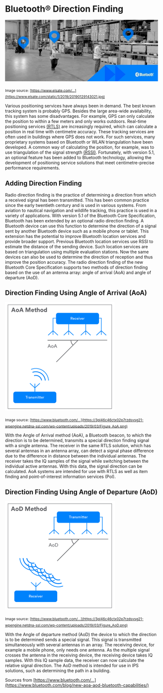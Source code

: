 # Bluetooth® Direction Finding

![Bluetooth Header Image](./assets/img/Bluetooth_HeroImage.jpg)

<sub>Image source: [https://www.elsate.com/...](https://www.elsate.com/static/1/2019/20190129143021.jpg)</sub>

<!-- Verschiedene Ortungsdienste sind seit jeher gefragt. Das bekannteste Ortungssystem ist wohl GPS. Nebst der grossen flächendeckenden Verfügbarkeit birg dieses System aber einige nachteile. GPS kann beispielsweise die Position nur auf einige Meter genau berechnen und funktioniert nur im Freien. Vermehrt werden aber Echtzeit-Ortungsdienste (RTLS) benötigt, welche in echtzeit eine zentimetergenaue position berechnen können. Diese Ortungsdienste werden oftmals in Gebäuden eingesetzt, wo GPS nicht funktioniert. Für solche Dienste wurden vielmals eigene Systeme auf Basis von Bluetooth oder WLAN triangulation entwickelt. Eine verbreitete möglichkeit war zum Beispiel, die Position mittels triangulation der signalstärken (RSSI) zu berechnen.
Glücklicherweise wurde der Bluetooth-Technologie mit der Version 5.1 eine optionale Funktion hinzugefügt, die die Entwicklung von Ortungsdienstlösungen ermöglicht, welche eine zentimetergenaue Leistunganforderung erfüllen. -->

Various positioning services have always been in demand. The best known tracking system is probably GPS. Besides the large area-wide availability, this system has some disadvantages. For example, GPS can only calculate the position to within a few meters and only works outdoors. Real-time positioning services [(RTLS)](https://en.wikipedia.org/wiki/Real-time_locating_system) are increasingly required, which can calculate a position in real time with centimetre accuracy. These tracking services are often used in buildings where GPS does not work. For such services, many proprietary systems based on Bluetooth or WLAN triangulation have been developed. A common way of calculating the position, for example, was to use triangulation of the signal strength [(RSSI)](https://en.wikipedia.org/wiki/Received_signal_strength_indication).
Fortunately, with version 5.1, an optional feature has been added to Bluetooth technology, allowing the development of positioning service solutions that meet centimetre-precise performance requirements.

## Adding Direction Finding
<!-- 
Als Funkpeilung versteht man die Praxis der Bestimmung einer Richtung, aus welcher ein empfangenes Signal gesendet wurde. Seit dem frühen zwanzigsten Jahrhundert ist dies in der Praxis üblich und wird in diversen Systemen verwendet. Von der Luftfahrt über die nautische Navigation bis hin zur Wildtierortung findet diese Praxis ihr Einsatz.
Mit der Version 5.1 der Bluetooth Core Specification wurde Bluetooth um eine optionale Funkpeilung erweitert. Ein Bluetooth-Gerät kann mit dieser Funktion die Richtung eines Signales bestimen, welches von einem anderen Bluetooth-Gerät wie beispielsweise einem Handy oder Tablet gesendet wurde. Diese Erweiterung hat das Potenzial, Bluetooth-Ortungsdienste zu verbessern und eine breitere Unterstützung zu gewährleisten.
Bisherige Bluetooth-Ortungsdienste verwenden RSSI zur Schätzung der Entfernung des sendenden Gerätes. Solche Ortungsdienste basierend auf der Triangulation mittels mehrerer Auswertestationen. Nun können dieselben Geräte auch zur Bestimmung der Empfangsrichtung verwendet werden und so die Positionsgenauigkeit verbessern.
Die Funkpeilung der neuen Bluetooth Core Specification unterstützt zwei Methoden zur Richtungsbestimmung, welche auf der Verwendung eines Antennenarrays basieren: Ankunftswinkel (AoA) und Abflugwinkel (AoD). -->

Radio direction finding is the practice of determining a direction from which a received signal has been transmitted. This has been common practice since the early twentieth century and is used in various systems. From aviation to nautical navigation and wildlife tracking, this practice is used in a variety of applications.
With version 5.1 of the Bluetooth Core Specification, Bluetooth has been extended by an optional radio direction finding. A Bluetooth device can use this function to determine the direction of a signal sent by another Bluetooth device such as a mobile phone or tablet. This extension has the potential to improve Bluetooth location services and provide broader support.
Previous Bluetooth location services use RSSI to estimate the distance of the sending device. Such location services are based on triangulation using multiple evaluation stations. Now the same devices can also be used to determine the direction of reception and thus improve the position accuracy.
The radio direction finding of the new Bluetooth Core Specification supports two methods of direction finding based on the use of an antenna array: angle of arrival (AoA) and angle of departure (AoD).


## Direction Finding Using Angle of Arrival (AoA)

![Bluetooth AoA](./assets/img/Figure_AoA.png)

<sub>Image source: [https://www.bluetooth.com/...](https://3pl46c46ctx02p7rzdsvsg21-wpengine.netdna-ssl.com/wp-content/uploads/2019/03/Figure_AoA.png)</sub>

<!-- Bei der AoA-Methode (Angle of Arrival) sendet ein Bluetooth Beacon, zu welchem die Richtung bestimmt werden soll, ein spezielles Peil-Signal mit einer einzigen Antenne. Das Empfangsgerät in derselben RTLS-Lösung, welches mehrere Antennen in einem Antennenarray hat, kann aufgrund den Abstandsunterschieds der einzelnen Antennen eine Signalphasendifferenz erkennen. Das Empfangsgerät nimmt dabei die IQ-Abtastwerte des Signals auf, während zwischen den einzelnen aktiven Antennen umgeschalten wird. Mit diesen Daten kann nun die Signalrichtung berechnet werden. AoA-Systeme sind für Verwendungen mit RTLS sowie Item-Finding und Point-of-Interest Informationsdienste (PoI) vorgesehen. -->

With the Angle of Arrival method (AoA), a Bluetooth beacon, to which the direction is to be determined, transmits a special direction finding signal with a single antenna. The receiver in the same RTLS solution, which has several antennas in an antenna array, can detect a signal phase difference due to the difference in distance between the individual antennas. The receiver takes the IQ samples of the signal while switching between the individual active antennas. With this data, the signal direction can be calculated.
AoA systems are intended for use with RTLS as well as item finding and point-of-interest information services (PoI).

## Direction Finding Using Angle of Departure (AoD)

![Bluetooth AoD](./assets/img/Figure_AoD.png)

<sub>Image source: [https://www.bluetooth.com/...](https://3pl46c46ctx02p7rzdsvsg21-wpengine.netdna-ssl.com/wp-content/uploads/2019/03/Figure_AoD.png)</sub>

<!-- Bei der AoD-Methode (Angle of departure) sendet das Gerät, zu welchem die Richtung bestimmt werden soll, ein spezielles Signal. Dieses Signal wird mit mehreren Antennen in einem Array gleichzeitig gesendet. Das Empfangsgerät, beispielsweise ein Mobiltelefon, benötigt nur eine Antenne. Sobald das Mehrfachsignal die Antenne im Empfangsgerät kreuzt, nimmt das Empfangsgerät IQ-Proben. Mit diesen IQ-Probedaten kann das Empfangsgerät nun die relative Signalrichtung berechnen. Die AoD-Methode ist für die Verwendung in IPS-Lösungen, wie beispielsweise der Wegbestimmung in einem Gebäude, vorgesehen. -->

With the Angle of departure method (AoD) the device to which the direction is to be determined sends a special signal. This signal is transmitted simultaneously with several antennas in an array. The receiving device, for example a mobile phone, only needs one antenna. As the multiple signal crosses the antenna in the receiving device, the receiving device takes IQ samples. With this IQ sample data, the receiver can now calculate the relative signal direction. The AoD method is intended for use in IPS solutions, such as determining the path in a building.


Sources from [https://www.bluetooth.com/...](https://www.bluetooth.com/blog/new-aoa-aod-bluetooth-capabilities/)